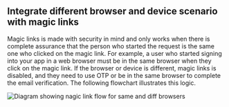 ## Integrate different browser and device scenario with magic links

Magic links is made with security in mind and only works when there is complete assurance that the person who started the request is the same one who clicked on the magic link. For example, a user who started signing into your app in a web browser must be in the same browser when they click on the magic link. If the browser or device is different, magic links is disabled, and they need to use OTP or be in the same browser to complete the email verification. The following flowchart illustrates this logic.

<div class="common-image-format">

![Diagram showing nagic link flow for same and diff browsers](/img/authenticators/authenticators-email-magic-link-flowchart.png)

</div>

